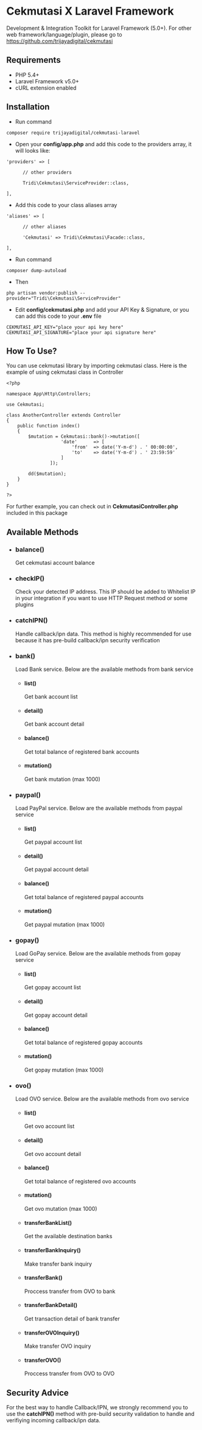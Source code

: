 # Cekmutasi X Laravel Framework

Development &amp; Integration Toolkit for Laravel Framework (5.0+). For other web framework/language/plugin, please go to https://github.com/trijayadigital/cekmutasi

## Requirements

- PHP 5.4+
- Laravel Framework v5.0+
- cURL extension enabled

## Installation

- Run command
<pre><code>composer require trijayadigital/cekmutasi-laravel</code></pre>

- Open your **config/app.php** and add this code to the providers array, it will looks like:
<pre><code>'providers' => [

      // other providers

      Tridi\Cekmutasi\ServiceProvider::class,

],</code></pre>

- Add this code to your class aliases array
<pre><code>'aliases' => [

      // other aliases

      'Cekmutasi' => Tridi\Cekmutasi\Facade::class,

],</code></pre>

- Run command
<pre><code>composer dump-autoload</code></pre>

- Then
<pre><code>php artisan vendor:publish --provider="Tridi\Cekmutasi\ServiceProvider"</code></pre>

- Edit **config/cekmutasi.php** and add your API Key & Signature, or you can add this code to your **.env** file
<pre><code>CEKMUTASI_API_KEY="place your api key here"
CEKMUTASI_API_SIGNATURE="place your api signature here"</code></pre>

## How To Use?

You can use cekmutasi library by importing cekmutasi class. Here is the example of using cekmutasi class in Controller

<pre><code>&lt;?php

namespace App\Http\Controllers;

use Cekmutasi;

class AnotherController extends Controller
{
	public function index()
	{
	    $mutation = Cekmutasi::bank()->mutation([
					'date'		=> [
						'from'	=> date('Y-m-d') . ' 00:00:00',
						'to'	=> date('Y-m-d') . ' 23:59:59'
					]
				]);

	    dd($mutation);
	}
}

?&gt;</code></pre>

For further example, you can check out in **CekmutasiController.php** included in this package

## Available Methods

* ### balance()
	Get cekmutasi account balance

* ### checkIP()
	Check your detected IP address. This IP should be added to Whitelist IP in your integration if you want to use HTTP Request method or some plugins
	
* ### catchIPN()
	Handle callback/ipn data. This method is highly recommended for use because it has pre-build callback/ipn security verification
	
* ### bank()
	Load Bank service. Below are the available methods from bank service
	- #### list()
		Get bank account list
		
	- #### detail()
		Get bank account detail
		
	- #### balance()
		Get total balance of registered bank accounts
		
	- #### mutation()
		Get bank mutation (max 1000)

* ### paypal()
	Load PayPal service. Below are the available methods from paypal service
	- #### list()
		Get paypal account list
		
	- #### detail()
		Get paypal account detail
		
	- #### balance()
		Get total balance of registered paypal accounts
		
	- #### mutation()
		Get paypal mutation (max 1000)
	
* ### gopay()
	Load GoPay service. Below are the available methods from gopay service
	- #### list()
		Get gopay account list
		
	- #### detail()
		Get gopay account detail
		
	- #### balance()
		Get total balance of registered gopay accounts
		
	- #### mutation()
		Get gopay mutation (max 1000)
	
* ### ovo()
	Load OVO service. Below are the available methods from ovo service
	- #### list()
		Get ovo account list
		
	- #### detail()
		Get ovo account detail
		
	- #### balance()
		Get total balance of registered ovo accounts
		
	- #### mutation()
		Get ovo mutation (max 1000)
		
	- #### transferBankList()
		Get the available destination banks
	
	- #### transferBankInquiry()
		Make transfer bank inquiry
		
	- #### transferBank()
		Proccess transfer from OVO to bank
		
	- #### transferBankDetail()
		Get transaction detail of bank transfer
	
	- #### transferOVOInquiry()
		Make transfer OVO inquiry
		
	- #### transferOVO()
		Proccess transfer from OVO to OVO

## Security Advice

For the best way to handle Callback/IPN, we strongly recommend you to use the **catchIPN()** method with pre-build security validation to handle and verifiying incoming callback/ipn data.
